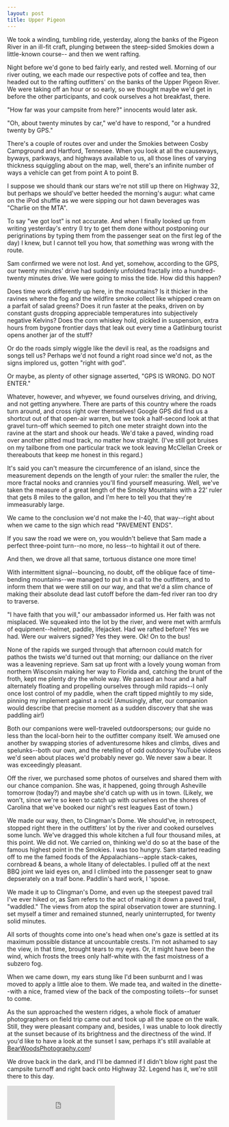 ```yaml
---
layout: post
title: Upper Pigeon
---
```


We took a winding, tumbling ride, yesterday, along the banks of the Pigeon River in an ill-fit craft, plunging between the steep-sided Smokies down a little-known course-- and then we went rafting.

Night before we'd gone to bed fairly early, and rested well. Morning of our river outing, we each made our respective pots of coffee and tea, then headed out to the rafting outfitters' on the banks of the Upper Pigeon River. We were taking off an hour or so early, so we thought maybe we'd get in before the other participants, and cook ourselves a hot breakfast, there.

"How far was your campsite from here?" innocents would later ask.

"Oh, about twenty minutes by car," we'd have to respond, "or a hundred twenty by GPS."

There's a couple of routes over and under the Smokies between Cosby Campground and Hartford, Tennesee. When you look at all the causeways, byways, parkways, and highways available to us, all those lines of varying thickness squiggling about on the map, well, there's an infinite number of ways a vehicle can get from point A to point B.

I suppose we should thank our stars we're not still up there on Highway 32, but perhaps we should've better heeded the morning's augur: what came on the iPod shuffle as we were sipping our hot dawn beverages was "Charlie on the MTA".

To say "we got lost" is not accurate. And when I finally looked up from writing yesterday's entry (I try to get them done without postponing our perigrinations by typing them from the passenger seat on the first leg of the day) I knew, but I cannot tell you how, that *something* was wrong with the route.

Sam confirmed we were not lost. And yet, somehow, according to the GPS, our twenty minutes' drive had suddenly unfolded fractally into a hundred-twenty minutes drive. We were going to miss the tide. How did this happen?

Does time work differently up here, in the mountains? Is it thicker in the ravines where the fog and the wildfire smoke collect like whipped cream on a parfait of salad greens? Does it run faster at the peaks, driven on by constant gusts dropping appreciable temperatures into subjectively negative Kelvins? Does the corn whiskey hold, pickled in suspension, extra hours from bygone frontier days that leak out every time a Gatlinburg tourist opens another jar of the stuff?

Or do the roads simply wiggle like the devil is real, as the roadsigns and songs tell us? Perhaps we'd not found a right road since we'd not, as the signs implored us, gotten "right with god".

Or maybe, as plenty of other signage asserted, "GPS IS WRONG. DO NOT ENTER."

Whatever, however, and whyever, we found ourselves driving, and driving, and not getting anywhere. There are parts of this country where the roads turn around, and cross right over themselves! Google GPS did find us a shortcut out of that open-air warren, but we took a half-second look at that gravel turn-off which seemed to pitch one meter straight down into the ravine at the start and shook our heads. We'd take a paved, winding road over another pitted mud track, no matter how straight. (I've still got bruises on my tailbone from one particular track we took leaving McClellan Creek or thereabouts that keep me honest in this regard.)

It's said you can't measure the circumference of an island, since the measurement depends on the length of your ruler: the smaller the ruler, the more fractal nooks and crannies you'll find yourself measuring. Well, we've taken the measure of a great length of the Smoky Mountains with a 22' ruler that gets 8 miles to the gallon, and I'm here to tell you that they're immeasurably large.

We came to the conclusion we'd not make the I-40, that way--right about when we came to the sign which read "PAVEMENT ENDS".

If you saw the road we were on, you wouldn't believe that Sam made a perfect three-point turn--no more, no less--to hightail it out of there.

And then, we drove all that same, tortuous distance one more time!

With intermittent signal--bouncing, no doubt, off the oblique face of time-bending mountains--we managed to put in a call to the outfitters, and to inform them that we were still on our way, and that we'd a slim chance of making their absolute dead last cutoff before the dam-fed river ran too dry to traverse.

"I have faith that you will," our ambassador informed us. Her faith was not misplaced. We squeaked into the lot by the river, and were met with armfuls of equipment--helmet, paddle, lifejacket. Had we rafted before? Yes we had. Were our waivers signed? Yes they were. Ok! On to the bus!

None of the rapids we surged through that afternoon could match for pathos the twists we'd turned out that morning; our dalliance on the river was a leavening reprieve. Sam sat up front with a lovely young woman from northern Wisconsin making her way to Florida and, catching the brunt of the froth, kept me plenty dry the whole way. We passed an hour and a half alternately floating and propelling ourselves through mild rapids--I only once lost control of my paddle, when the craft tipped mightily to my side, pinning my implement against a rock! (Amusingly, after, our companion would describe that precise moment as a sudden discovery that she was paddling air!)

Both our companions were well-traveled outdoorspersons; our guide no less than the local-born heir to the outfitter company itself. We amused one another by swapping stories of adventuresome hikes and climbs, dives and spelunks--both our own, and the retelling of odd outdoorsy YouTube videos we'd seen about places we'd probably never go. We never saw a bear. It was exceedingly pleasant.

Off the river, we purchased some photos of ourselves and shared them with our chance companion. She was, it happened, going through Asheville tomorrow (today?) and maybe she'd catch up with us in town. (Likely, we won't, since we're so keen to catch up with ourselves on the shores of Carolina that we've booked our night's rest leagues East of town.)

We made our way, then, to Clingman's Dome. We should've, in retrospect, stopped right there in the outfitters' lot by the river and cooked ourselves some lunch. We've dragged this whole kitchen a full four thousand miles, at this point. We did not. We carried on, thinking we'd do so at the base of the famous highest point in the Smokies. I was too hungry. Sam started reading off to me the famed foods of the Appalachians--apple stack-cakes, cornbread & beans, a whole litany of delectables. I pulled off at the next BBQ joint we laid eyes on, and I climbed into the passenger seat to gnaw depserately on a traif bone. Paddlin's hard work, I 'spose.

We made it up to Clingman's Dome, and even up the steepest paved trail I've ever hiked or, as Sam refers to the act of making it down a paved trail, "waddled." The views from atop the spiral observation tower are stunning. I set myself a timer and remained stunned, nearly uninterrupted, for twenty solid minutes.

All sorts of thoughts come into one's head when one's gaze is settled at its maximum possible distance at uncountable crests. I'm not ashamed to say the view, in that time, brought tears to my eyes. Or, it might have been the wind, which frosts the trees only half-white with the fast moistness of a subzero fog.

When we came down, my ears stung like I'd been sunburnt and I was moved to apply a little aloe to them. We made tea, and waited in the dinette--with a nice, framed view of the back of the composting toilets--for sunset to come.

As the sun approached the western ridges, a whole flock of amatuer photographers on field trip came out and took up all the space on the walk. Still, they were pleasant company and, besides, I was unable to look directly at the sunset because of its brightness and the directness of the wind. If you'd like to have a look at the sunset I saw, perhaps it's still available at [BearWoodsPhotography.com](http://BearWoodsPhotography.com)!

We drove back in the dark, and I'll be damned if I didn't blow right past the campsite turnoff and right back onto Highway 32. Legend has it, we're still there to this day.

<iframe src="https://open.spotify.com/embed/track/1RburbJjj7mWT0jochKvD5" width="50%" height="80" frameborder="0" allowtransparency="true" allow="encrypted-media"></iframe>

